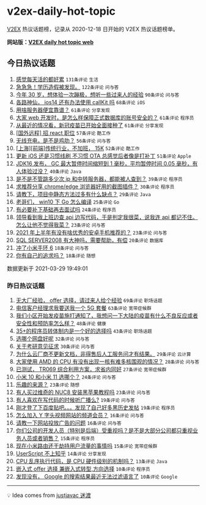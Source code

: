 # v2ex-daily-hot-topic

[V2EX](https://www.v2ex.com/) 热议话题榜，记录从 2020-12-18 日开始的 V2EX 热议话题榜单。

**网站版：[V2EX daily hot topic web](https://boojack.github.io/v2ex-daily-hot-topic-web/)**

## 今日热议话题

<!-- TODAY BEGIN -->

1. [感觉每天活的都好累](https://www.v2ex.com/t/766048) `131条评论` `生活`
1. [急急急！学历造假被发现。](https://www.v2ex.com/t/766250) `122条评论` `问与答`
1. [今年 30 岁，想体验一次蹦极，想听一些过来人的经验](https://www.v2ex.com/t/766085) `90条评论` `问与答`
1. [各路神仙， ios14 还有办法使用 callKit 吗](https://www.v2ex.com/t/766054) `68条评论` `iOS`
1. [用啥服务器便宜靠谱？](https://www.v2ex.com/t/766000) `61条评论` `分享发现`
1. [大家 web 开发时，是怎么样保障正式数据库的账号安全的？](https://www.v2ex.com/t/766088) `61条评论` `程序员`
1. [从最近的情况看，新冠疫苗已开始全面接种了](https://www.v2ex.com/t/766083) `61条评论` `分享发现`
1. [[国外远程] 招 react 职位](https://www.v2ex.com/t/766089) `57条评论` `酷工作`
1. [无线充电，是不是鸡肋？](https://www.v2ex.com/t/766163) `56条评论` `问与答`
1. [[上海][前端]传统行业，不加班， 15K](https://www.v2ex.com/t/766118) `52条评论` `酷工作`
1. [更新 iOS 还是习惯线刷 不习惯 OTA 总感觉后者像是打补丁](https://www.v2ex.com/t/766024) `51条评论` `Apple`
1. [JDK16 发布， GC 最大暂停时间缩短到 1 毫秒，平均暂停时间 0.05 毫秒，有人体验过没？](https://www.v2ex.com/t/766035) `40条评论` `Java`
1. [是不是不管跳多少次 ip 和中转服务器，都能被人查到？](https://www.v2ex.com/t/766091) `39条评论` `程序员`
1. [求推荐分享 chrome/edge 浏览器好用的截图插件？](https://www.v2ex.com/t/766008) `30条评论` `程序员`
1. [请教下，项目中静态方法过多有什么缺点？](https://www.v2ex.com/t/766202) `29条评论` `Java`
1. [老哥们， win10 下 Go 怎么编译](https://www.v2ex.com/t/766206) `25条评论` `Go`
1. [有必要补下基础再去面试吗](https://www.v2ex.com/t/766132) `24条评论` `程序员`
1. [领导看到我上班边查 api 边写代码，于是判定我很菜，说我连 api 都记不住。怎么让他不觉得我菜？](https://www.v2ex.com/t/766255) `23条评论` `问与答`
1. [2021 年上半年有没有啥优秀的安卓手机推荐的？](https://www.v2ex.com/t/766237) `23条评论` `问与答`
1. [SQL SERVER2008 有大神吗，需要帮助，有偿](https://www.v2ex.com/t/766254) `20条评论` `数据库`
1. [冲了小米手环 6](https://www.v2ex.com/t/766303) `18条评论` `问与答`
1. [你有自己的追求吗？](https://www.v2ex.com/t/766186) `18条评论` `随想`

数据更新于 2021-03-29 19:49:01

<!-- TODAY END -->

### 昨日热议话题

<!-- YESTERDAY BEGIN -->

1. [无大厂经验， offer 选择，请过来人给个经验](https://www.v2ex.com/t/765826) `69条评论` `职场话题`
1. [电信客户经理求我要送我一个 5G 套餐](https://www.v2ex.com/t/765836) `63条评论` `宽带症候群`
1. [我们小区开始发疫苗施打通知了，我想问一下大陆的疫苗有什么不良反应或者安全性和预防率怎么样？](https://www.v2ex.com/t/765945) `48条评论` `健康`
1. [35+的程序员转体制内是一个好的选择吗](https://www.v2ex.com/t/765819) `43条评论` `职场话题`
1. [选哪个网盘好呢](https://www.v2ex.com/t/765840) `32条评论` `问与答`
1. [关于考研意见征求](https://www.v2ex.com/t/765811) `30条评论` `问与答`
1. [为什么云厂商不更新文档，非得售后人工服务问才有结果。](https://www.v2ex.com/t/765910) `29条评论` `云计算`
1. [大家使用 AMD 的 CPU 有没有出现一核有难多核围观的情况？](https://www.v2ex.com/t/765902) `28条评论` `问与答`
1. [已测试， TR069 综合利用方案，求省内同好](https://www.v2ex.com/t/765833) `27条评论` `宽带症候群`
1. [小米 10 和小米 11 选哪个？](https://www.v2ex.com/t/765849) `24条评论` `问与答`
1. [乐趣的来源？](https://www.v2ex.com/t/765806) `23条评论` `随想`
1. [有人买过维奇的 NUC8 安装黑苹果教程吗](https://www.v2ex.com/t/765817) `23条评论` `问与答`
1. [有人喜欢在写代码的时候听广播么?](https://www.v2ex.com/t/765946) `19条评论` `问与答`
1. [刚才登了下百度贴吧。。。发现了自己好多黑历史发帖](https://www.v2ex.com/t/765851) `19条评论` `程序员`
1. [怎么加入 Y 字头视频网站的频道会员？](https://www.v2ex.com/t/765942) `16条评论` `问与答`
1. [请教一下网站投放广告的问题](https://www.v2ex.com/t/765934) `16条评论` `问与答`
1. [你们公司的开发人员（特别是后端）受重视吗？是不是大部分公司都只重视业务人员或者销售？](https://www.v2ex.com/t/765975) `15条评论` `程序员`
1. [现在小米路由还干劫持用户流量的事情吗](https://www.v2ex.com/t/765862) `15条评论` `宽带症候群`
1. [UserScript 不上知乎](https://www.v2ex.com/t/765950) `14条评论` `分享发现`
1. [CPU 乱序执行代码，是 CPU 硬件级别的机制吗？](https://www.v2ex.com/t/765980) `13条评论` `Java`
1. [嵌入式 offer 选择 兼嵌入式转型,方向选择](https://www.v2ex.com/t/765929) `10条评论` `程序员`
1. [发现没有， Google 的搜索结果最近无法过滤语言了](https://www.v2ex.com/t/765896) `10条评论` `Google`

<!-- YESTERDAY END -->

---

💡 Idea comes from [justjavac 迷渡](https://github.com/justjavac/)
